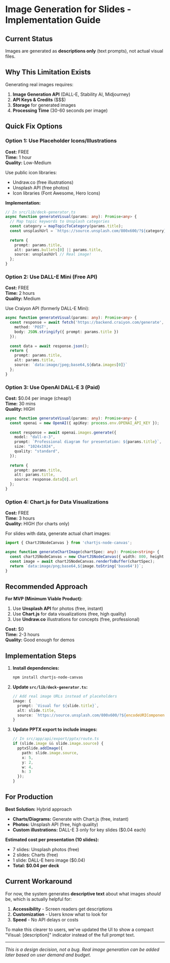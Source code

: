 # Image Generation for Slides - Implementation Guide

## Current Status
Images are generated as **descriptions only** (text prompts), not actual visual files.

## Why This Limitation Exists
Generating real images requires:
1. **Image Generation API** (DALL-E, Stability AI, Midjourney)
2. **API Keys & Credits** ($$$)
3. **Storage** for generated images
4. **Processing Time** (30-60 seconds per image)

## Quick Fix Options

### Option 1: Use Placeholder Icons/Illustrations
**Cost:** FREE  
**Time:** 1 hour  
**Quality:** Low-Medium

Use public icon libraries:
- Undraw.co (free illustrations)
- Unsplash API (free photos)
- Icon libraries (Font Awesome, Hero Icons)

**Implementation:**
```typescript
// In src/lib/deck-generator.ts
async function generateVisual(params: any): Promise<any> {
  // Map topic keywords to Unsplash categories
  const category = mapTopicToCategory(params.title);
  const unsplashUrl = `https://source.unsplash.com/800x600/?${category}`;
  
  return {
    prompt: params.title,
    alt: params.bullets[0] || params.title,
    source: unsplashUrl // Real image!
  };
}
```

### Option 2: Use DALL-E Mini (Free API)
**Cost:** FREE  
**Time:** 2 hours  
**Quality:** Medium

Use Craiyon API (formerly DALL-E Mini):
```typescript
async function generateVisual(params: any): Promise<any> {
  const response = await fetch('https://backend.craiyon.com/generate', {
    method: 'POST',
    body: JSON.stringify({ prompt: params.title })
  });
  
  const data = await response.json();
  return {
    prompt: params.title,
    alt: params.title,
    source: `data:image/jpeg;base64,${data.images[0]}`
  };
}
```

### Option 3: Use OpenAI DALL-E 3 (Paid)
**Cost:** $0.04 per image (cheap!)  
**Time:** 30 mins  
**Quality:** HIGH

```typescript
async function generateVisual(params: any): Promise<any> {
  const openai = new OpenAI({ apiKey: process.env.OPENAI_API_KEY });
  
  const response = await openai.images.generate({
    model: "dall-e-3",
    prompt: `Professional diagram for presentation: ${params.title}`,
    size: "1024x1024",
    quality: "standard",
  });
  
  return {
    prompt: params.title,
    alt: params.title,
    source: response.data[0].url
  };
}
```

### Option 4: Chart.js for Data Visualizations
**Cost:** FREE  
**Time:** 3 hours  
**Quality:** HIGH (for charts only)

For slides with data, generate actual chart images:
```typescript
import { ChartJSNodeCanvas } from 'chartjs-node-canvas';

async function generateChartImage(chartSpec: any): Promise<string> {
  const chartJSNodeCanvas = new ChartJSNodeCanvas({ width: 800, height: 600 });
  const image = await chartJSNodeCanvas.renderToBuffer(chartSpec);
  return `data:image/png;base64,${image.toString('base64')}`;
}
```

## Recommended Approach

**For MVP (Minimum Viable Product):**
1. Use **Unsplash API** for photos (free, instant)
2. Use **Chart.js** for data visualizations (free, high quality)
3. Use **Undraw.co** illustrations for concepts (free, professional)

**Cost:** $0  
**Time:** 2-3 hours  
**Quality:** Good enough for demos

## Implementation Steps

1. **Install dependencies:**
   ```bash
   npm install chartjs-node-canvas
   ```

2. **Update `src/lib/deck-generator.ts`:**
   ```typescript
   // Add real image URLs instead of placeholders
   image: {
     prompt: `Visual for ${slide.title}`,
     alt: slide.title,
     source: `https://source.unsplash.com/800x600/?${encodeURIComponent(slide.title)}`
   }
   ```

3. **Update PPTX export to include images:**
   ```typescript
   // In src/app/api/export/pptx/route.ts
   if (slide.image && slide.image.source) {
     pptxSlide.addImage({
       path: slide.image.source,
       x: 5,
       y: 2,
       w: 4,
       h: 3
     });
   }
   ```

## For Production

**Best Solution:** Hybrid approach
- **Charts/Diagrams:** Generate with Chart.js (free, instant)
- **Photos:** Unsplash API (free, high quality)
- **Custom illustrations:** DALL-E 3 only for key slides ($0.04 each)

**Estimated cost per presentation (10 slides):**
- 7 slides: Unsplash photos (free)
- 2 slides: Charts (free)
- 1 slide: DALL-E hero image ($0.04)
- **Total: $0.04 per deck**

## Current Workaround

For now, the system generates **descriptive text** about what images *should* be, which is actually helpful for:
1. **Accessibility** - Screen readers get descriptions
2. **Customization** - Users know what to look for
3. **Speed** - No API delays or costs

To make this clearer to users, we've updated the UI to show a compact "Visual: [description]" indicator instead of the full prompt text.

---

*This is a design decision, not a bug. Real image generation can be added later based on user demand and budget.*

